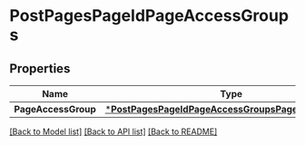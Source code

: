 # PostPagesPageIdPageAccessGroups

## Properties
Name | Type | Description | Notes
------------ | ------------- | ------------- | -------------
**PageAccessGroup** | [***PostPagesPageIdPageAccessGroupsPageAccessGroup**](postPagesPageIdPageAccessGroups_page_access_group.md) |  | [optional] 

[[Back to Model list]](../README.md#documentation-for-models) [[Back to API list]](../README.md#documentation-for-api-endpoints) [[Back to README]](../README.md)



